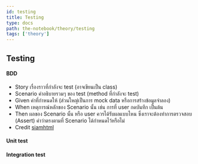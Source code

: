 ```yaml
---
id: testing
title: Testing
type: docs
path: the-notebook/theory/testing
tags: ['theory']
---
```


## Testing

#### BDD
- Story เรื่องราวที่กำลังจะ test (อาจเขียนเป็น class)
- Scenario คำอธิบายรวมๆ ของ test  (method ที่กำลังจะ test)
- Given ค่าที่กำหนดให้ (ส่วนใหญ่เป็นการ mock data หรือการสร้างข้อมูลจำลอง)
- When เหตุการณ์หลักของ Scenario นั้น เช่น การที่ user กดบันทึก เป็นต้น
- Then ผลของ Scenario นั้น หรือ user  ควรได้รับผลแบบไหน ซึ่งเราจะต้องทำการตรวจสอบ (Assert) ค่าว่าตรงตามที่ Scenario ได้กำหนดไว้หรือไม่
- Credit [siamhtml](http://www.siamhtml.com/what-is-bdd-and-differences-from-tdd/)

#### Unit test



#### Integration test


